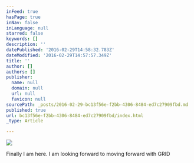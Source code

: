 ```yaml
---
inFeed: true
hasPage: true
inNav: false
inLanguage: null
starred: false
keywords: []
description: ''
datePublished: '2016-02-29T14:58:32.783Z'
dateModified: '2016-02-29T14:57:57.349Z'
title: ''
author: []
authors: []
publisher:
  name: null
  domain: null
  url: null
  favicon: null
sourcePath: _posts/2016-02-29-bc13f56e-f2bb-4306-8484-ed7c27909fbd.md
published: true
url: bc13f56e-f2bb-4306-8484-ed7c27909fbd/index.html
_type: Article

---
```

![](https://the-grid-user-content.s3-us-west-2.amazonaws.com/8f349b1d-20ce-4f6d-bcd1-4d269bb1c0a9.jpg)

Finally I am here. I am looking forward to moving forward with GRID